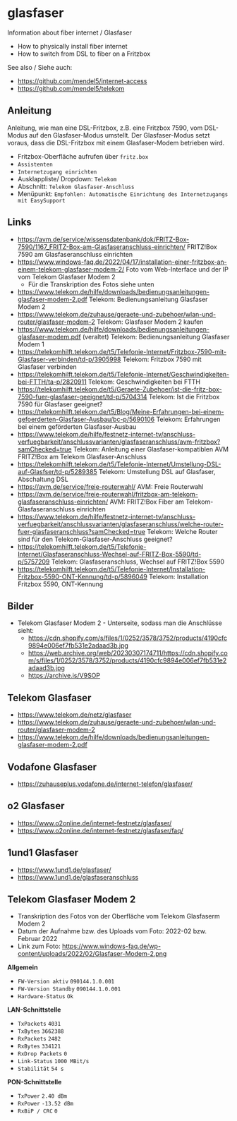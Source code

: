 # glasfaser
Information about fiber internet / Glasfaser
- How to physically install fiber internet
- How to switch from DSL to fiber on a Fritzbox

See also / Siehe auch:
- https://github.com/mendel5/internet-access
- https://github.com/mendel5/telekom

## Anleitung
Anleitung, wie man eine DSL-Fritzbox, z.B. eine Fritzbox 7590, vom DSL-Modus auf den Glasfaser-Modus umstellt. Der Glasfaser-Modus setzt voraus, dass die DSL-Fritzbox mit einem Glasfaser-Modem betrieben wird.
- Fritzbox-Oberfläche aufrufen über `fritz.box`
- `Assistenten`
- `Internetzugang einrichten`
- Ausklappliste/ Dropdown: `Telekom`
- Abschnitt: `Telekom Glasfaser-Anschluss`
- Menüpunkt: `Empfohlen: Automatische Einrichtung des Internetzugangs mit EasySupport`

## Links
- https://avm.de/service/wissensdatenbank/dok/FRITZ-Box-7590/1167_FRITZ-Box-am-Glasfaseranschluss-einrichten/ FRITZ!Box 7590 am Glasfaseranschluss einrichten
- https://www.windows-faq.de/2022/04/17/installation-einer-fritzbox-an-einem-telekom-glasfaser-modem-2/ Foto vom Web-Interface und der IP vom Telekom Glasfaser Modem 2
  - Für die Transkription des Fotos siehe unten
- https://www.telekom.de/hilfe/downloads/bedienungsanleitungen-glasfaser-modem-2.pdf Telekom: Bedienungsanleitung Glasfaser Modem 2
- https://www.telekom.de/zuhause/geraete-und-zubehoer/wlan-und-router/glasfaser-modem-2 Telekom: Glasfaser Modem 2 kaufen
- https://www.telekom.de/hilfe/downloads/bedienungsanleitungen-glasfaser-modem.pdf (veraltet) Telekom: Bedienungsanleitung Glasfaser Modem 1
- https://telekomhilft.telekom.de/t5/Telefonie-Internet/Fritzbox-7590-mit-Glasfaser-verbinden/td-p/3905998 Telekom: Fritzbox 7590 mit Glasfaser verbinden
- https://telekomhilft.telekom.de/t5/Telefonie-Internet/Geschwindigkeiten-bei-FTTH/ta-p/2820911 Telekom: Geschwindigkeiten bei FTTH
- https://telekomhilft.telekom.de/t5/Geraete-Zubehoer/ist-die-fritz-box-7590-fuer-glasfaser-geeignet/td-p/5704314 Telekom: Ist die Fritzbox 7590 für Glasfaser geeignet?
- https://telekomhilft.telekom.de/t5/Blog/Meine-Erfahrungen-bei-einem-gefoerderten-Glasfaser-Ausbau/bc-p/5690106 Telekom: Erfahrungen bei einem geförderten Glasfaser-Ausbau
- https://www.telekom.de/hilfe/festnetz-internet-tv/anschluss-verfuegbarkeit/anschlussvarianten/glasfaseranschluss/avm-fritzbox?samChecked=true Telekom: Anleitung einer Glasfaser-kompatiblen AVM FRITZ!Box am Telekom Glasfaser-Anschluss
- https://telekomhilft.telekom.de/t5/Telefonie-Internet/Umstellung-DSL-auf-Glasfser/td-p/5289385 Telekom: Umstellung DSL auf Glasfaser, Abschaltung DSL
- https://avm.de/service/freie-routerwahl/ AVM: Freie Routerwahl
- https://avm.de/service/freie-routerwahl/fritzbox-am-telekom-glasfaseranschluss-einrichten/ AVM: FRITZ!Box Fiber am Telekom-Glasfaseranschluss einrichten
- https://www.telekom.de/hilfe/festnetz-internet-tv/anschluss-verfuegbarkeit/anschlussvarianten/glasfaseranschluss/welche-router-fuer-glasfaseranschluss?samChecked=true Telekom: Welche Router sind für den Telekom-Glasfaser-Anschluss geeignet?
- https://telekomhilft.telekom.de/t5/Telefonie-Internet/Glasfaseranschluss-Wechsel-auf-FRITZ-Box-5590/td-p/5757209 Telekom: Glasfaseranschluss, Wechsel auf FRITZ!Box 5590
- https://telekomhilft.telekom.de/t5/Telefonie-Internet/Installation-Fritzbox-5590-ONT-Kennung/td-p/5896049 Telekom: Installation Fritzbox 5590, ONT-Kennung

## Bilder
- Telekom Glasfaser Modem 2 - Unterseite, sodass man die Anschlüsse sieht:
  - https://cdn.shopify.com/s/files/1/0252/3578/3752/products/4190cfc9894e006ef7fb531e2adaad3b.jpg
  - https://web.archive.org/web/20230307174711/https://cdn.shopify.com/s/files/1/0252/3578/3752/products/4190cfc9894e006ef7fb531e2adaad3b.jpg
  - https://archive.is/V9SOP

## Telekom Glasfaser
- https://www.telekom.de/netz/glasfaser
- https://www.telekom.de/zuhause/geraete-und-zubehoer/wlan-und-router/glasfaser-modem-2
- https://www.telekom.de/hilfe/downloads/bedienungsanleitungen-glasfaser-modem-2.pdf

## Vodafone Glasfaser
- https://zuhauseplus.vodafone.de/internet-telefon/glasfaser/

## o2 Glasfaser
- https://www.o2online.de/internet-festnetz/glasfaser/
- https://www.o2online.de/internet-festnetz/glasfaser/faq/

## 1und1 Glasfaser
- https://www.1und1.de/glasfaser/
- https://www.1und1.de/glasfaseranschluss

## Telekom Glasfaser Modem 2
- Transkription des Fotos von der Oberfläche vom Telekom Glasfaserm Modem 2
- Datum der Aufnahme bzw. des Uploads vom Foto: 2022-02 bzw. Februar 2022
- Link zum Foto: https://www.windows-faq.de/wp-content/uploads/2022/02/Glasfaser-Modem-2.png

**Allgemein**
- `FW-Version aktiv` `090144.1.0.001`
- `FW-Version Standby` `090144.1.0.001`
- `Hardware-Status` `Ok`

**LAN-Schnittstelle**
- `TxPackets` `4031`
- `TxBytes` `3662388`
- `RxPackets` `2482`
- `RxBytes` `334121`
- `RxDrop Packets` `0`
- `Link-Status` `1000 MBit/s`
- `Stabilität` `54 s`

**PON-Schnittstelle**
- `TxPower` `2.40 dBm`
- `RxPower` `-13.52 dBm`
- `RxBiP / CRC` `0`
